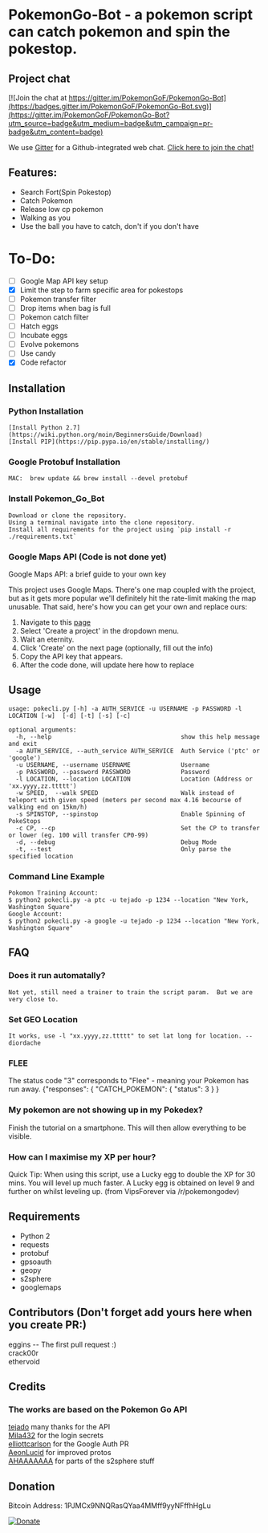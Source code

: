 # PokemonGo-Bot - a pokemon script can catch pokemon and spin the pokestop.

## Project chat

[![Join the chat at https://gitter.im/PokemonGoF/PokemonGo-Bot](https://badges.gitter.im/PokemonGoF/PokemonGo-Bot.svg)](https://gitter.im/PokemonGoF/PokemonGo-Bot?utm_source=badge&utm_medium=badge&utm_campaign=pr-badge&utm_content=badge)

We use [Gitter](https://gitter.im) for a Github-integrated web chat. [Click here to join the chat!](https://gitter.im/PokemonGoF/PokemonGo-Bot)

## Features:
 * Search Fort(Spin Pokestop)
 * Catch Pokemon
 * Release low cp pokemon
 * Walking as you
 * Use the ball you have to catch, don't if you don't have 

# To-Do:
- [ ] Google Map API key setup
- [x] Limit the step to farm specific area for pokestops
- [ ] Pokemon transfer filter
- [ ] Drop items when bag is full
- [ ] Pokemon catch filter
- [ ] Hatch eggs
- [ ] Incubate eggs
- [ ] Evolve pokemons
- [ ] Use candy
- [x] Code refactor

## Installation

### Python Installation
    [Install Python 2.7](https://wiki.python.org/moin/BeginnersGuide/Download)
    [Install PIP](https://pip.pypa.io/en/stable/installing/)
### Google Protobuf Installation
    MAC:  brew update && brew install --devel protobuf 
### Install Pokemon_Go_Bot 

    Download or clone the repository.
    Using a terminal navigate into the clone repository.
    Install all requirements for the project using `pip install -r ./requirements.txt`
### Google Maps API (Code is not done yet)


Google Maps API: a brief guide to your own key

This project uses Google Maps. There's one map coupled with the project, but as it gets more popular we'll definitely hit the rate-limit making the map unusable. That said, here's how you can get your own and replace ours:

1. Navigate to this [page](https://console.developers.google.com/flows/enableapi?apiid=maps_backend,geocoding_backend,directions_backend,distance_matrix_backend,elevation_backend,places_backend&keyType=CLIENT_SIDE&reusekey=true)
2. Select 'Create a project' in the dropdown menu.
3. Wait an eternity.
4. Click 'Create' on the next page (optionally, fill out the info)
5. Copy the API key that appears.
6. After the code done, will update here how to replace

## Usage
    usage: pokecli.py [-h] -a AUTH_SERVICE -u USERNAME -p PASSWORD -l LOCATION [-w]  [-d] [-t] [-s] [-c]

    optional arguments:
      -h, --help                                    show this help message and exit
      -a AUTH_SERVICE, --auth_service AUTH_SERVICE  Auth Service ('ptc' or 'google')
      -u USERNAME, --username USERNAME              Username
      -p PASSWORD, --password PASSWORD              Password
      -l LOCATION, --location LOCATION              Location (Address or 'xx.yyyy,zz.ttttt')
      -w SPEED,  --walk SPEED                       Walk instead of teleport with given speed (meters per second max 4.16 becourse of walking end on 15km/h)
      -s SPINSTOP, --spinstop                       Enable Spinning of PokeStops
      -c CP, --cp                                   Set the CP to transfer or lower (eg. 100 will transfer CP0-99)
      -d, --debug                                   Debug Mode
      -t, --test                                    Only parse the specified location


### Command Line Example
    Pokomon Training Account:
    $ python2 pokecli.py -a ptc -u tejado -p 1234 --location "New York, Washington Square"
    Google Account:
    $ python2 pokecli.py -a google -u tejado -p 1234 --location "New York, Washington Square"

## FAQ

### Does it run automatally?
    Not yet, still need a trainer to train the script param.  But we are very close to. 
### Set GEO Location
    It works, use -l "xx.yyyy,zz.ttttt" to set lat long for location. -- diordache
### FLEE
   The status code "3" corresponds to "Flee" - meaning your Pokemon has run away. 
   {"responses": { "CATCH_POKEMON": { "status": 3 } }
### My pokemon are not showing up in my Pokedex?
   Finish the tutorial on a smartphone. This will then allow everything to be visible.
### How can I maximise my XP per hour?
Quick Tip: When using this script, use a Lucky egg to double the XP for 30 mins. You will level up much faster. A Lucky egg is obtained on level 9 and further on whilst leveling up. (from VipsForever via /r/pokemongodev)



## Requirements
 * Python 2
 * requests
 * protobuf
 * gpsoauth
 * geopy
 * s2sphere
 * googlemaps


## Contributors (Don't forget add yours here when you create PR:)
eggins -- The first pull request :)  
crack00r  
ethervoid

## Credits
### The works are based on the Pokemon Go API
[tejado](https://github.com/tejado) many thanks for the API  
[Mila432](https://github.com/Mila432/Pokemon_Go_API) for the login secrets  
[elliottcarlson](https://github.com/elliottcarlson) for the Google Auth PR  
[AeonLucid](https://github.com/AeonLucid/POGOProtos) for improved protos  
[AHAAAAAAA](https://github.com/AHAAAAAAA/PokemonGo-Map) for parts of the s2sphere stuff


## Donation

Bitcoin Address:  1PJMCx9NNQRasQYaa4MMff9yyNFffhHgLu

[![Donate](https://www.paypalobjects.com/en_US/i/btn/btn_donateCC_LG.gif)](https://www.paypal.com/cgi-bin/webscr?cmd=_s-xclick&hosted_button_id=WQUXDC54W6EVY)
